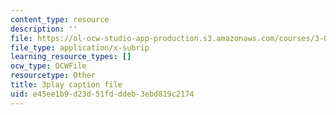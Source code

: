 ```yaml
---
content_type: resource
description: ''
file: https://ol-ocw-studio-app-production.s3.amazonaws.com/courses/3-091-introduction-to-solid-state-chemistry-fall-2018/e45ee1b9d23d51fdddeb3ebd819c2174_AbyrF4VtlYY.srt
file_type: application/x-subrip
learning_resource_types: []
ocw_type: OCWFile
resourcetype: Other
title: 3play caption file
uid: e45ee1b9-d23d-51fd-ddeb-3ebd819c2174
---
```

